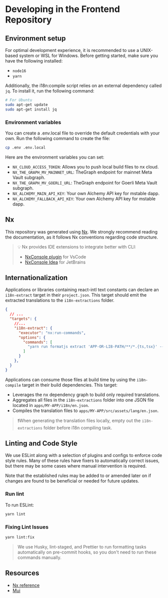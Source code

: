 # Developing in the Frontend Repository

## Environment setup

For optimal development experience, it is recommended to use a UNIX-based system or WSL for Windows. Before getting started, make sure you have the following installed:

- `node16`
- `yarn`

Additionally, the i18n:compile script relies on an external dependency called `jq`. To install it, run the following command:

```bash
# For Ubuntu
sudo apt-get update
sudo apt-get install jq
```

### Environment variables

You can create a .env.local file to override the default credentials with your own. Run the following command to create the file:

```bash
cp .env .env.local
```

Here are the environment variables you can set:

- `NX_CLOUD_ACCESS_TOKEN`: Allows you to push local build files to nx cloud.
- `NX_THE_GRAPH_MV_MAINNET_URL`: TheGraph endpoint for mainnet Meta Vault subgraph.
- `NX_THE_GRAPH_MV_GOERLI_URL`: TheGraph endpoint for Goerli Meta Vault subgraph.
- `NX_ALCHEMY_MAIN_API_KEY`: Your own Alchemy API key for mstable dapp.
- `NX_ALCHEMY_FALLBACK_API_KEY`: Your own Alchemy API key for mstable dapp.

## Nx

This repository was generated using [Nx](https://nx.dev). We strongly recommend reading the documentation, as it follows Nx conventions regarding code structure.

> 💡 Nx provides IDE extensions to integrate better with CLI:
>
> - [NxConsole plugin](https://marketplace.visualstudio.com/items?itemName=nrwl.angular-console) for VsCode
> - [NxConsole Idea](https://plugins.jetbrains.com/plugin/15101-nx-console-idea) for JetBrains

## Internationalization

Applications or libraries containing react-intl text constants can declare an `i18n-extract` target in their `project.json`. This target should emit the extracted translations to the `i18n-extractions` folder.

```json
{
  // ...
  "targets": {
    //...
    "i18n-extract": {
      "executor": "nx:run-commands",
      "options": {
        "commands": [
          "yarn run formatjs extract 'APP-OR-LIB-PATH/**/*.{ts,tsx}' --out-file i18n-extractions/APP-OR-LIB-PATH.json --id-interpolation-pattern '[sha512:contenthash:base64:6]'"
        ]
      }
    },
  }
}
```

Applications can consume those files at build time by using the `i18n-compile` target in their build dependencies. This target:

- Leverages the nx dependency graph to build only required translations.
- Aggregates all files in the `i18n-extractions` folder into one JSON file located in `apps/MY-APP/i18n/en.json`.
- Compiles the translation files to `apps/MY-APP/src/assets/lang/en.json`.

> ❗When generating the translation files locally, empty out the `i18n-extractions` folder before i18n compiling task. 

## Linting and Code Style

We use ESLint along with a selection of plugins and configs to enforce code style rules. Many of these rules have fixers to automatically correct issues, but there may be some cases where manual intervention is required.

Note that the established rules may be added to or amended later on if changes are found to be beneficial or needed for future updates.

### Run lint

To run ESLint:

```bash
yarn lint
```

### Fixing Lint Issues

```bash
yarn lint:fix
```

> We use Husky, lint-staged, and Prettier to run formatting tasks automatically on pre-commit hooks, so you don't need to run these commands manually.

## Resources

- [Nx reference](https://nx.dev/reference)
- [Mui](https://mui.com/material-ui/)
